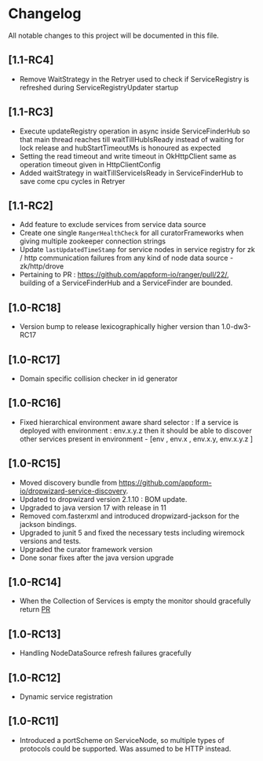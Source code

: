 # Changelog
All notable changes to this project will be documented in this file.

## [1.1-RC4]
- Remove WaitStrategy in the Retryer used to check if ServiceRegistry is refreshed during ServiceRegistryUpdater startup

## [1.1-RC3]
- Execute updateRegistry operation in async inside  ServiceFinderHub so that main thread reaches till waitTillHubIsReady instead of waiting for lock release and hubStartTimeoutMs is honoured as expected
- Setting the read timeout and write timeout in OkHttpClient same as operation timeout given in HttpClientConfig
- Added waitStrategy in waitTillServiceIsReady in ServiceFinderHub to save come cpu cycles in Retryer

## [1.1-RC2]
- Add feature to exclude services from service data source
- Create one single `RangerHealthCheck` for all curatorFrameworks when giving multiple zookeeper connection strings
- Update `lastUpdatedTimeStamp` for service nodes in service registry for zk / http communication failures from any kind of node data source - zk/http/drove
- Pertaining to PR : https://github.com/appform-io/ranger/pull/22/, building of a ServiceFinderHub and a ServiceFinder are bounded.

## [1.0-RC18]
- Version bump to release lexicographically higher version than 1.0-dw3-RC17

## [1.0-RC17]
- Domain specific collision checker in id generator

## [1.0-RC16]
- Fixed hierarchical environment aware shard selector  : If a service  is deployed with environment :  env.x.y.z then it should be able to discover other services present in environment -  [env , env.x , env.x.y, env.x.y.z ]

## [1.0-RC15]
- Moved discovery bundle from https://github.com/appform-io/dropwizard-service-discovery.
- Updated to dropwizard version 2.1.10 : BOM update.
- Upgraded to java version 17 with release in 11
- Removed com.fasterxml and introduced dropwizard-jackson for the jackson bindings.
- Upgraded to junit 5 and fixed the necessary tests including wiremock versions and tests.
- Upgraded the curator framework version
- Done sonar fixes after the java version upgrade

## [1.0-RC14]
- When the Collection of Services is empty the monitor should gracefully return [PR](https://github.com/appform-io/ranger/pull/27)

## [1.0-RC13]
- Handling NodeDataSource refresh failures gracefully

## [1.0-RC12]
- Dynamic service registration

## [1.0-RC11]
- Introduced a portScheme on ServiceNode, so multiple types of protocols could be supported. Was assumed to be HTTP instead. 
